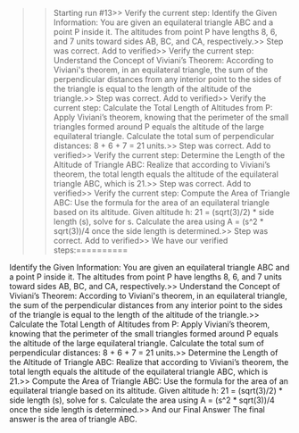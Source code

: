 >> Starting run #13>> 
Verify the current step: 
Identify the Given Information: You are given an equilateral triangle ABC and a point P inside it. The altitudes from point P have lengths 8, 6, and 7 units toward sides AB, BC, and CA, respectively.>> 
Step was correct. Add to verified>> 
Verify the current step: 
Understand the Concept of Viviani’s Theorem: According to Viviani's theorem, in an equilateral triangle, the sum of the perpendicular distances from any interior point to the sides of the triangle is equal to the length of the altitude of the triangle.>> 
Step was correct. Add to verified>> 
Verify the current step: 
Calculate the Total Length of Altitudes from P: Apply Viviani’s theorem, knowing that the perimeter of the small triangles formed around P equals the altitude of the large equilateral triangle. Calculate the total sum of perpendicular distances: 8 + 6 + 7 = 21 units.>> 
Step was correct. Add to verified>> 
Verify the current step: 
Determine the Length of the Altitude of Triangle ABC: Realize that according to Viviani’s theorem, the total length equals the altitude of the equilateral triangle ABC, which is 21.>> 
Step was correct. Add to verified>> 
Verify the current step: 
Compute the Area of Triangle ABC: Use the formula for the area of an equilateral triangle based on its altitude. Given altitude h: 21 = (sqrt(3)/2) * side length (s), solve for s. Calculate the area using A = (s^2 * sqrt(3))/4 once the side length is determined.>> 
Step was correct. Add to verified>> 
We have our verified steps:==========

>> 
Identify the Given Information: You are given an equilateral triangle ABC and a point P inside it. The altitudes from point P have lengths 8, 6, and 7 units toward sides AB, BC, and CA, respectively.>> 
Understand the Concept of Viviani’s Theorem: According to Viviani's theorem, in an equilateral triangle, the sum of the perpendicular distances from any interior point to the sides of the triangle is equal to the length of the altitude of the triangle.>> 
Calculate the Total Length of Altitudes from P: Apply Viviani’s theorem, knowing that the perimeter of the small triangles formed around P equals the altitude of the large equilateral triangle. Calculate the total sum of perpendicular distances: 8 + 6 + 7 = 21 units.>> 
Determine the Length of the Altitude of Triangle ABC: Realize that according to Viviani’s theorem, the total length equals the altitude of the equilateral triangle ABC, which is 21.>> 
Compute the Area of Triangle ABC: Use the formula for the area of an equilateral triangle based on its altitude. Given altitude h: 21 = (sqrt(3)/2) * side length (s), solve for s. Calculate the area using A = (s^2 * sqrt(3))/4 once the side length is determined.>> 
And our Final Answer
The final answer is the area of triangle ABC.